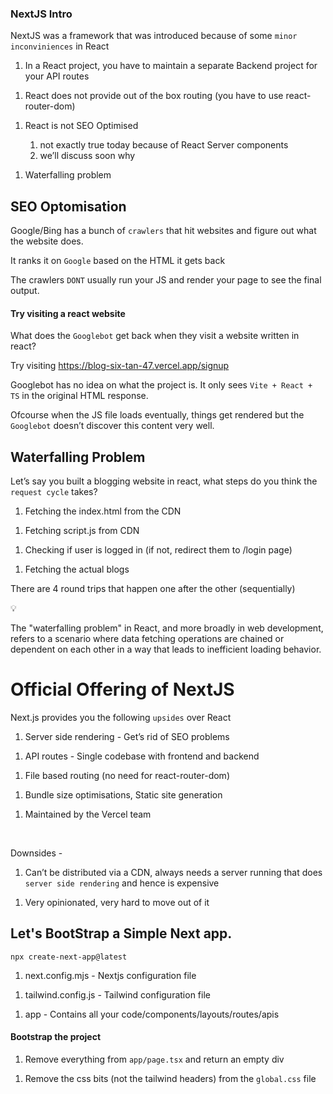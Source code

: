 ### NextJS Intro

NextJS was a framework that was introduced because of some `minor inconviniences` in React

1. In a React project, you have to maintain a separate Backend project for your API routes

1) React does not provide out of the box routing (you have to use react-router-dom)&#x20;

1. React is not SEO Optimised&#x20;

   1. not exactly true today because of React Server components
   2. we’ll discuss soon why

1) Waterfalling problem



## SEO Optomisation&#x20;

Google/Bing has a bunch of `crawlers` that hit websites and figure out what the website does.&#x20;

It ranks it on `Google` based on the HTML it gets back

The crawlers `DONT` usually run your JS and render your page to see the final output.&#x20;



#### Try visiting a react website

What does the `Googlebot` get back when they visit a website written in react?

Try visiting <https://blog-six-tan-47.vercel.app/signup>



Googlebot has no idea on what the project is. It only sees `Vite + React + TS` in the original HTML response.

Ofcourse when the JS file loads eventually, things get rendered but the `Googlebot` doesn’t discover this content very well.



## Waterfalling Problem&#x20;

Let’s say you built a blogging website in react, what steps do you think the `request cycle` takes?



1. Fetching the index.html from the CDN

1) Fetching script.js from CDN

1. Checking if user is logged in (if not, redirect them to /login page)

1) Fetching the actual blogs

There are 4 round trips that happen one after the other (sequentially)

💡

The "waterfalling problem" in React, and more broadly in web development, refers to a scenario where data fetching operations are chained or dependent on each other in a way that leads to inefficient loading behavior.



# **Official Offering of NextJS**



Next.js provides you the following `upsides` over React

1. Server side rendering - Get’s rid of SEO problems

1) API routes - Single codebase with frontend and backend

1. File based routing (no need for react-router-dom)

1) Bundle size optimisations, Static site generation

1. Maintained by the Vercel team

 

Downsides -&#x20;

1. Can’t be distributed via a CDN, always needs a server running that does `server side rendering` and hence is expensive

1) Very opinionated, very hard to move out of it



## Let's BootStrap a Simple Next app.



```
npx create-next-app@latest
```



1. next.config.mjs - Nextjs configuration file

1) tailwind.config.js - Tailwind configuration file

1. app - Contains all your code/components/layouts/routes/apis

#### Bootstrap the project

1. Remove everything from `app/page.tsx` and return an empty div

1) Remove the css bits (not the tailwind headers) from the `global.css` file





